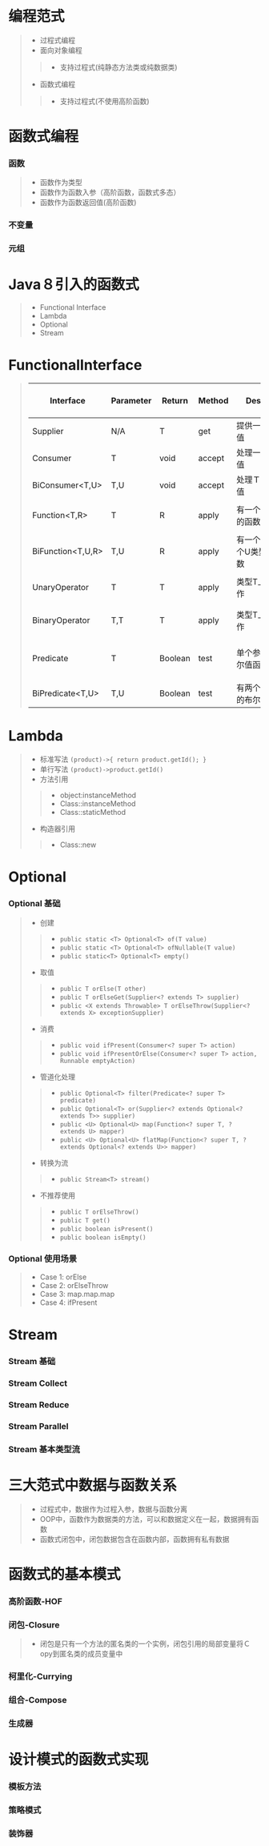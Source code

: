 # 编程范式
>- 过程式编程
>- 面向对象编程
>>* 支持过程式(纯静态方法类或纯数据类)
>- 函数式编程
>>* 支持过程式(不使用高阶函数)

# 函数式编程
### 函数
>- 函数作为类型
>- 函数作为函数入参（高阶函数，函数式多态）
>- 函数作为函数返回值(高阶函数)
### 不变量
### 元组

# Java８引入的函数式
>- Functional Interface
>- Lambda
>- Optional
>- Stream

# FunctionalInterface
>| Interface              | Parameter      | Return     |      Method      |         Description             |　　　      　Others    　 　　　   |
>|------------------------|----------------|------------|------------------|---------------------------------|---------------------------------|
>|  Supplier<T>           |   N/A          |   T        |      get         | 提供一个Ｔ类型的值　　　　　　　      |            N/A                  |
>|  Consumer<T>           |   T            |   void     |      accept      | 处理一个Ｔ类型的值　　　　　　　      |   andThen                       |
>|  BiConsumer<T,U>       |   T,U          |   void     |      accept      | 处理Ｔ和Ｕ类型的值　　　　　　　      |   andThen                       |
>|  Function<T,R>         |   T            |   R        |      apply       | 有一个Ｔ类型参数的函数　　　　　      |   compose, andThen, identity    |
>|  BiFunction<T,U,R>     |   T,U          |   R        |      apply       | 有一个Ｔ类型和一个U类型参数的函数     |   andThen                       |
>|  UnaryOperator<T>      |   T            |   T        |      apply       | 类型T上的一元操作                  |   compose, andThen, identity    |
>|  BinaryOperator<T>     |   T,T          |   T        |      apply       | 类型T上的二元操作                  |   andThen, maxBy, minBy         |
>|  Predicate<T>          |   T            |   Boolean  |      test        | 单个参数Ｔ上的布尔值函　　　　　　　	 |   and, or, nagate, isEqual, not |
>|  BiPredicate<T,U>      |   T,U          |   Boolean  |      test        | 有两个参数T和Ｕ的布尔值函数　　　　　　|   and, or, nagate               |

# Lambda
>- 标准写法
`(product)->{
	return product.getId();
}`
>- 单行写法
`(product)->product.getId()`
>- 方法引用
>>- object:instanceMethod
>>- Class::instanceMethod
>>- Class::staticMethod
>- 构造器引用
>>- Class::new


# Optional
### Optional 基础
>- 创建
>>- `public static <T> Optional<T> of(T value)`
>>- `public static <T> Optional<T> ofNullable(T value)`
>>- `public static<T> Optional<T> empty()`
>- 取值
>>- `public T orElse(T other)`
>>- `public T orElseGet(Supplier<? extends T> supplier)`
>>- `public <X extends Throwable> T orElseThrow(Supplier<? extends X> exceptionSupplier)`
>- 消费
>>- `public void ifPresent(Consumer<? super T> action)`
>>- `public void ifPresentOrElse(Consumer<? super T> action, Runnable emptyAction)`
>- 管道化处理
>>- `public Optional<T> filter(Predicate<? super T> predicate)`
>>- `public Optional<T> or(Supplier<? extends Optional<? extends T>> supplier)`
>>- `public <U> Optional<U> map(Function<? super T, ? extends U> mapper)`
>>- `public <U> Optional<U> flatMap(Function<? super T, ? extends Optional<? extends U>> mapper)`
>- 转换为流
>>- `public Stream<T> stream()`
>- 不推荐使用
>>- `public T orElseThrow()`
>>- `public T get()`
>>- `public boolean isPresent()`
>>- `public boolean isEmpty()`
### Optional 使用场景
>- Case 1: orElse
>- Case 2: orElseThrow
>- Case 3: map.map.map
>- Case 4: ifPresent

# Stream
### Stream 基础
### Stream Collect
### Stream Reduce
### Stream Parallel
### Stream 基本类型流

# 三大范式中数据与函数关系
>- 过程式中，数据作为过程入参，数据与函数分离 
>- OOP中，函数作为数据类的方法，可以和数据定义在一起，数据拥有函数
>- 函数式闭包中，闭包数据包含在函数内部，函数拥有私有数据


# 函数式的基本模式
### 高阶函数-HOF
### 闭包-Closure
>- 闭包是只有一个方法的匿名类的一个实例，闭包引用的局部变量将Ｃopy到匿名类的成员变量中
### 柯里化-Currying
### 组合-Compose
### 生成器

# 设计模式的函数式实现
### 模板方法
### 策略模式
### 装饰器